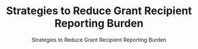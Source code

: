 ---
layout: resources-landing
title: "Strategies to Reduce Grant Recipient Reporting Burden"
subtitle: "Strategies to Reduce Grant Recipient Reporting Burden"
filters: federal-financial-assistance uniform-guidance:-2-cfr-200 memorandum omb 2018
external_link: https://www.whitehouse.gov/wp-content/uploads/2018/09/M-18-24.pdf
---